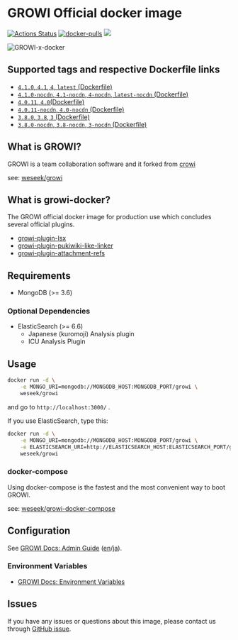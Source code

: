 # GROWI Official docker image

[![Actions Status](https://github.com/weseek/growi/workflows/Release%20Docker%20Images/badge.svg)](https://github.com/weseek/growi/actions) [![docker-pulls](https://img.shields.io/docker/pulls/weseek/growi.svg)](https://hub.docker.com/r/weseek/growi/) [![](https://images.microbadger.com/badges/image/weseek/growi.svg)](https://microbadger.com/images/weseek/growi)

![GROWI-x-docker](https://user-images.githubusercontent.com/1638767/38307565-105956e2-384f-11e8-8534-b1128522d68d.png)

## Supported tags and respective Dockerfile links

- [`4.1.0`, `4.1`, `4`, `latest` (Dockerfile)](https://github.com/weseek/growi/blob/v4.1.0/docker/Dockerfile)
- [`4.1.0-nocdn`, `4.1-nocdn`, `4-nocdn`, `latest-nocdn` (Dockerfile)](https://github.com/weseek/growi/blob/v4.1.0/docker/Dockerfile)
- [`4.0.11`, `4.0`(Dockerfile)](https://github.com/weseek/growi/blob/v4.0.11/docker/Dockerfile)
- [`4.0.11-nocdn`, `4.0-nocdn` (Dockerfile)](https://github.com/weseek/growi/blob/v4.0.11/docker/Dockerfile)
- [`3.8.0`, `3.8`, `3` (Dockerfile)](https://github.com/weseek/growi/blob/v3.8.0/docker/Dockerfile)
- [`3.8.0-nocdn`, `3.8-nocdn`, `3-nocdn` (Dockerfile)](https://github.com/weseek/growi/blob/v3.8.0/docker/Dockerfile)

## What is GROWI?

GROWI is a team collaboration software and it forked from [crowi](https://github.com/weseek/crowi/crowi)

see: [weseek/growi](https://github.com/weseek/growi)

## What is growi-docker?

The GROWI official docker image for production use which concludes several official plugins.

- [growi-plugin-lsx](https://www.npmjs.com/package/growi-plugin-lsx)
- [growi-plugin-pukiwiki-like-linker](https://www.npmjs.com/package/growi-plugin-pukiwiki-like-linker)
- [growi-plugin-attachment-refs](https://www.npmjs.com/package/growi-plugin-attachment-refs)

## Requirements

- MongoDB (>= 3.6)

### Optional Dependencies

- ElasticSearch (>= 6.6)
  - Japanese (kuromoji) Analysis plugin
  - ICU Analysis Plugin

## Usage

```bash
docker run -d \
    -e MONGO_URI=mongodb://MONGODB_HOST:MONGODB_PORT/growi \
    weseek/growi
```

and go to `http://localhost:3000/` .

If you use ElasticSearch, type this:

```bash
docker run -d \
    -e MONGO_URI=mongodb://MONGODB_HOST:MONGODB_PORT/growi \
    -e ELASTICSEARCH_URI=http://ELASTICSEARCH_HOST:ELASTICSEARCH_PORT/growi \
    weseek/growi
```

### docker-compose

Using docker-compose is the fastest and the most convenient way to boot GROWI.

see: [weseek/growi-docker-compose](https://github.com/weseek/growi-docker-compose)

## Configuration

See [GROWI Docs: Admin Guide](https://docs.growi.org/en/admin-guide/) ([en](https://docs.growi.org/en/admin-guide/)/[ja](https://docs.growi.org/ja/admin-guide/)).

### Environment Variables

- [GROWI Docs: Environment Variables](https://docs.growi.org/en/admin-guide/admin-cookbook/env-vars.html)

## Issues

If you have any issues or questions about this image, please contact us through [GitHub issue](https://github.com/weseek/growi-docker/issues).

